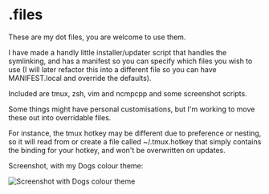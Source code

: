 # .files

These are my dot files, you are welcome to use them.

I have made a handly little installer/updater script that handles the symlinking, and has a manifest so you can specify which files you wish to use (I will later refactor this into a different file so you can have MANIFEST.local and override the defaults).

Included are tmux, zsh, vim and ncmpcpp and some screenshot scripts.

Some things might have personal customisations, but I'm working to move these out into overridable files.

For instance, the tmux hotkey may be different due to preference or nesting, so it will read from or create a file called ~/.tmux.hotkey that simply contains the binding for your hotkey, and won't be overwritten on updates.

Screenshot, with my Dogs colour theme:

![Screenshot with Dogs colour theme](http://files.0xf.nl/screenshots/screenshot-2011-12-23.15:36:24.png)
